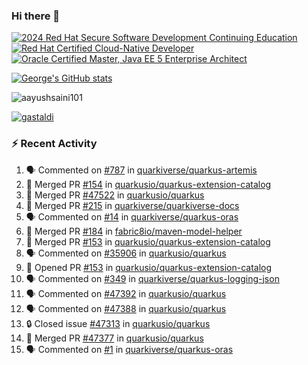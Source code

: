 ### Hi there 👋

<!--START_SECTION:badges-->
[![2024 Red Hat Secure Software Development Continuing Education](https://images.credly.com/size/110x110/images/36a76b78-c5bf-45cf-ac2c-48c3825260c7/blob)](http://www.credly.com/badges/c86e9a17-d2c3-4554-b890-7d0521710eb6 "2024 Red Hat Secure Software Development Continuing Education")
[![Red Hat Certified Cloud-Native Developer](https://images.credly.com/size/110x110/images/12ef4e4e-3d8d-4caf-9ab1-858c5bcb9619/image.png)](http://www.credly.com/badges/b6402e31-0894-48e6-b488-e2e551dcc809 "Red Hat Certified Cloud-Native Developer")
[![Oracle Certified Master, Java EE 5 Enterprise Architect](https://images.credly.com/size/110x110/images/1fa3549c-674c-4779-b3d6-d7d64eac2c23/Oracle-Certification-badge_OC-Master.png)](http://www.credly.com/badges/2565574e-b81d-410e-ab7d-24666ddcbe00 "Oracle Certified Master, Java EE 5 Enterprise Architect")
<!--END_SECTION:badges-->

[![George's GitHub stats](https://github-readme-stats.vercel.app/api?username=gastaldi&show=reviews,prs_merged&hide=contribs,prs&theme=transparent&show_icons=true)](https://github.com/anuraghazra/github-readme-stats)

<p align="left"> <img src="https://komarev.com/ghpvc/?username=gastaldi&label=Profile%20views&color=0e75b6&style=for-the-badge" alt="aayushsaini101" /> </p>

<p align="left"> <a href="https://github.com/ryo-ma/github-profile-trophy"><img src="https://github-profile-trophy.vercel.app/?username=gastaldi" alt="gastaldi" /></a> </p>

### :zap: Recent Activity

<!--START_SECTION:activity-->
1. 🗣 Commented on [#787](https://github.com/quarkiverse/quarkus-artemis/pull/787#issuecomment-2835130420) in [quarkiverse/quarkus-artemis](https://github.com/quarkiverse/quarkus-artemis)
2. 🎉 Merged PR [#154](https://github.com/quarkusio/quarkus-extension-catalog/pull/154) in [quarkusio/quarkus-extension-catalog](https://github.com/quarkusio/quarkus-extension-catalog)
3. 🎉 Merged PR [#47522](https://github.com/quarkusio/quarkus/pull/47522) in [quarkusio/quarkus](https://github.com/quarkusio/quarkus)
4. 🎉 Merged PR [#215](https://github.com/quarkiverse/quarkiverse-docs/pull/215) in [quarkiverse/quarkiverse-docs](https://github.com/quarkiverse/quarkiverse-docs)
5. 🗣 Commented on [#14](https://github.com/quarkiverse/quarkus-oras/pull/14#issuecomment-2821329483) in [quarkiverse/quarkus-oras](https://github.com/quarkiverse/quarkus-oras)
6. 🎉 Merged PR [#184](https://github.com/fabric8io/maven-model-helper/pull/184) in [fabric8io/maven-model-helper](https://github.com/fabric8io/maven-model-helper)
7. 🎉 Merged PR [#153](https://github.com/quarkusio/quarkus-extension-catalog/pull/153) in [quarkusio/quarkus-extension-catalog](https://github.com/quarkusio/quarkus-extension-catalog)
8. 🗣 Commented on [#35906](https://github.com/quarkusio/quarkus/issues/35906#issuecomment-2813827542) in [quarkusio/quarkus](https://github.com/quarkusio/quarkus)
9. 💪 Opened PR [#153](https://github.com/quarkusio/quarkus-extension-catalog/pull/153) in [quarkusio/quarkus-extension-catalog](https://github.com/quarkusio/quarkus-extension-catalog)
10. 🗣 Commented on [#349](https://github.com/quarkiverse/quarkus-logging-json/pull/349#issuecomment-2812716669) in [quarkiverse/quarkus-logging-json](https://github.com/quarkiverse/quarkus-logging-json)
11. 🗣 Commented on [#47392](https://github.com/quarkusio/quarkus/pull/47392#issuecomment-2807765402) in [quarkusio/quarkus](https://github.com/quarkusio/quarkus)
12. 🗣 Commented on [#47388](https://github.com/quarkusio/quarkus/pull/47388#issuecomment-2807764865) in [quarkusio/quarkus](https://github.com/quarkusio/quarkus)
13. 🔒 Closed issue [#47313](https://github.com/quarkusio/quarkus/issues/47313) in [quarkusio/quarkus](https://github.com/quarkusio/quarkus)
14. 🎉 Merged PR [#47377](https://github.com/quarkusio/quarkus/pull/47377) in [quarkusio/quarkus](https://github.com/quarkusio/quarkus)
15. 🗣 Commented on [#1](https://github.com/quarkiverse/quarkus-oras/issues/1#issuecomment-2805329419) in [quarkiverse/quarkus-oras](https://github.com/quarkiverse/quarkus-oras)
<!--END_SECTION:activity-->
